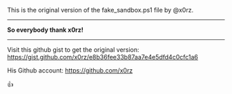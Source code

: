 This is the original version of the fake_sandbox.ps1 file by @x0rz. 

---

**So everybody thank x0rz!**

---

Visit this github gist to get the original version:
https://gist.github.com/x0rz/e8b36fee33b87aa7e4e5dfd4c0cfc1a6

His Github account:
https://github.com/x0rz


:+1:
